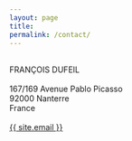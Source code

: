 ```yaml
---
layout: page
title: 
permalink: /contact/
---
```


<p style="text-align:justify">
<br> FRAN&Ccedil;OIS DUFEIL
<br> 
<br> 167/169 Avenue Pablo Picasso
<br> 92000 Nanterre 
<br> France
<br> 
<br> <a href="mailto:{{ site.email }}">{{ site.email }}</a>
</p>

<br> 
<br> 
<br> 
<br> 
<br> 
<br> 
<br> 
<br> 
<br> 
<br> 

